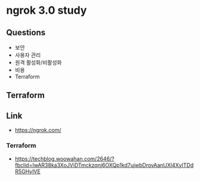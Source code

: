 # ngrok 3.0 study

## Questions
* 보안
* 사용자 관리
* 원격 활성화/비활성화
* 비용
* Terraform

## Terraform

## Link
* https://ngrok.com/

### Terraform
* https://techblog.woowahan.com/2646/?fbclid=IwAR38ka3XoJViDTmckzqnj6OXQp1kd7ujwbDrovAanUXl4XyITDdR5GHylVE
